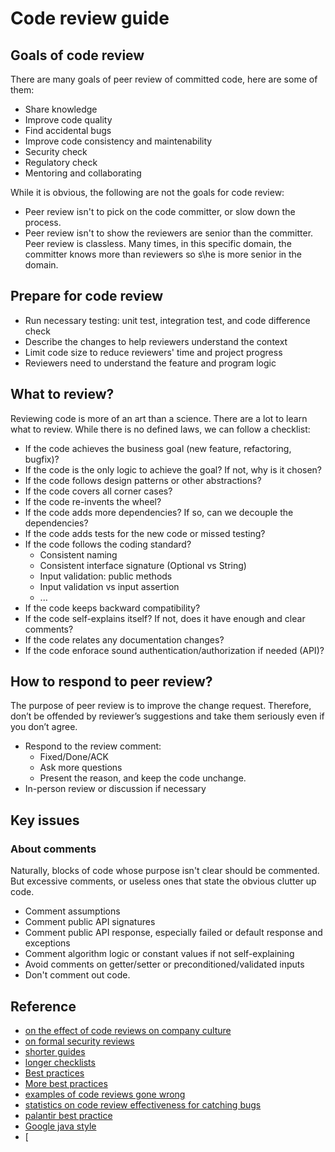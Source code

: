 # Code review guide

## Goals of code review

There are many goals of peer review of committed code, here are some of them:
- Share knowledge
- Improve code quality
- Find accidental bugs
- Improve code consistency and maintenability
- Security check
- Regulatory check
- Mentoring and collaborating

While it is obvious, the following are not the goals for code review: 
- Peer review isn't to pick on the code committer, or slow down the process. 
- Peer review isn't to show the reviewers are senior than the committer. Peer review is classless. Many times, in this specific domain, the committer knows more than reviewers so s\he is more senior in the domain. 

## Prepare for code review

- Run necessary testing: unit test, integration test, and code difference check
- Describe the changes to help reviewers understand the context
- Limit code size to reduce reviewers' time and project progress 
- Reviewers need to understand the feature and program logic

## What to review?

Reviewing code is more of an art than a science. There are a lot to learn what to review. While there is no defined laws, we can follow a checklist:
- If the code achieves the business goal (new feature, refactoring, bugfix)?
- If the code is the only logic to achieve the goal? If not, why is it chosen?
- If the code follows design patterns or other abstractions?
- If the code covers all corner cases?
- If the code re-invents the wheel?
- If the code adds more dependencies? If so, can we decouple the dependencies?
- If the code adds tests for the new code or missed testing?
- If the code follows the coding standard?
  - Consistent naming
  - Consistent interface signature (Optional<String> vs String)
  - Input validation: public methods
  - Input validation vs input assertion
  - ... 
- If the code keeps backward compatibility?
- If the code self-explains itself? If not, does it have enough and clear comments?
- If the code relates any documentation changes?
- If the code enforace sound authentication/authorization if needed (API)?

## How to respond to peer review?

The purpose of peer review is to improve the change request. Therefore, don’t be offended by reviewer’s suggestions and take them seriously even if you don’t agree.
- Respond to the review comment: 
  - Fixed/Done/ACK
  - Ask more questions
  - Present the reason, and keep the code unchange.  
- In-person review or discussion if necessary

## Key issues

### About comments

Naturally, blocks of code whose purpose isn't clear should be commented. But excessive comments, or useless ones that state the obvious clutter up code. 

- Comment assumptions
- Comment public API signatures
- Comment public API response, especially failed or default response and exceptions
- Comment algorithm logic or constant values if not self-explaining
- Avoid comments on getter/setter or preconditioned/validated inputs
- Don't comment out code. 

## Reference
- [on the effect of code reviews on company culture](https://blog.fullstory.com/what-we-learned-from-google-code-reviews-arent-just-for-catching-bugs/)
- [on formal security reviews](https://www.owasp.org/images/2/2e/OWASP_Code_Review_Guide-V1_1.pdf)
- [shorter guides](https://github.com/thoughtbot/guides/tree/master/code-review)
- [longer checklists](https://www.codeproject.com/Articles/524235/Codeplusreviewplusguidelines)
- [Best practices](https://smartbear.com/learn/code-review/best-practices-for-peer-code-review/)
- [More best practices](https://www.atlassian.com/agile/software-development/code-reviews)
- [examples of code reviews gone wrong](https://blog.fogcreek.com/effective-code-reviews-9-tips-from-a-converted-skeptic/)
- [statistics on code review effectiveness for catching bugs](https://blog.codinghorror.com/code-reviews-just-do-it/)
- [palantir best practice](https://github.com/palantir/gradle-baseline/blob/develop/docs/best-practices/readme.md)
- [Google java style](https://google.github.io/styleguide/javaguide.html)
- [
